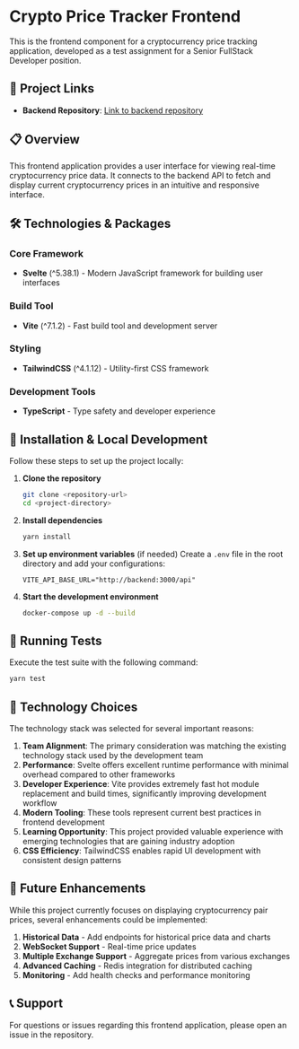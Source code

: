 # Crypto Price Tracker Frontend

This is the frontend component for a cryptocurrency price tracking application, developed as a test assignment for a Senior FullStack Developer position.

## 🔗 Project Links
- **Backend Repository**: [Link to backend repository](https://github.com/your-username/backend-repo-name)

## 📋 Overview

This frontend application provides a user interface for viewing real-time cryptocurrency price data. It connects to the backend API to fetch and display current cryptocurrency prices in an intuitive and responsive interface.

## 🛠️ Technologies & Packages

### Core Framework
- **Svelte** (^5.38.1) - Modern JavaScript framework for building user interfaces

### Build Tool
- **Vite** (^7.1.2) - Fast build tool and development server

### Styling
- **TailwindCSS** (^4.1.12) - Utility-first CSS framework

### Development Tools
- **TypeScript** - Type safety and developer experience

## 🚀 Installation & Local Development

Follow these steps to set up the project locally:

1. **Clone the repository**
   ```bash
   git clone <repository-url>
   cd <project-directory>
   ```

2. **Install dependencies**
   ```bash
   yarn install
   ```

3. **Set up environment variables** (if needed)
   Create a `.env` file in the root directory and add your configurations:
   ```env
   VITE_API_BASE_URL="http://backend:3000/api"
   ```

4. **Start the development environment**
   ```bash
   docker-compose up -d --build
   ```



## 🧪 Running Tests

Execute the test suite with the following command:

```bash
yarn test
```

## 🤔 Technology Choices

The technology stack was selected for several important reasons:

1. **Team Alignment**: The primary consideration was matching the existing technology stack used by the development team
2. **Performance**: Svelte offers excellent runtime performance with minimal overhead compared to other frameworks
3. **Developer Experience**: Vite provides extremely fast hot module replacement and build times, significantly improving development workflow
4. **Modern Tooling**: These tools represent current best practices in frontend development
5. **Learning Opportunity**: This project provided valuable experience with emerging technologies that are gaining industry adoption
6. **CSS Efficiency**: TailwindCSS enables rapid UI development with consistent design patterns

## 🔮 Future Enhancements

While this project currently focuses on displaying cryptocurrency pair prices, several enhancements could be implemented:

1. **Historical Data** - Add endpoints for historical price data and charts
2. **WebSocket Support** - Real-time price updates
3. **Multiple Exchange Support** - Aggregate prices from various exchanges
4. **Advanced Caching** - Redis integration for distributed caching
5. **Monitoring** - Add health checks and performance monitoring

## 📞 Support

For questions or issues regarding this frontend application, please open an issue in the repository.